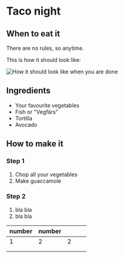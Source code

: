 # Taco night

## When to eat it
There are no rules, so anytime.

This is how it should look like:

![How it should look like when you are done](https://user-images.githubusercontent.com/37213103/139212397-9c49cc8f-45a3-4a70-bf9e-42e81907020c.jpg)

## Ingredients
- Your favourite vegetables
- Fish or "Vegfärs"
- Tortilla
- Avocado

## How to make it

### Step 1
1. Chop all your vegetables
2. Make guaccamole

### Step 2
1. bla bla
2. bla bla

|  number | number  |   |   |   |
|---|---|---|---|---|
|  1 |   2|   2|   |   |
|   |   |   |   |   |
|   |   |   |   |   |